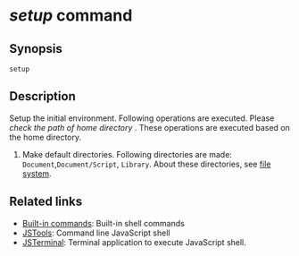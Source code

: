 # *setup* command

## Synopsis
````
setup
````

## Description
Setup the initial environment. Following operations are executed.
Please _check the path of home directory_ . These operations are
executed based on the home directory.

1. Make default directories. Following directories are made:
`Document`,`Document/Script`, `Library`. About these directories,
see [file system](https://github.com/steelwheels/JSTools/blob/master/Document/system/file-system.md).


## Related links
* [Built-in commands](https://github.com/steelwheels/JSTools/blob/master/Document/builtins/builtin-commands.md): Built-in shell commands
* [JSTools](https://github.com/steelwheels/JSTools/blob/master/README.md): Command line JavaScript shell
* [JSTerminal](https://github.com/steelwheels/JSTerminal/blob/master/README.md): Terminal application to execute JavaScript shell.
